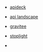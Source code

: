 - [apideck](https://www.apideck.com/)
- [api landscape](https://apilandscape.apiscene.io/)
- [gravitee](https://www.gravitee.io/)
- [stoplight](https://stoplight.io/)

- 